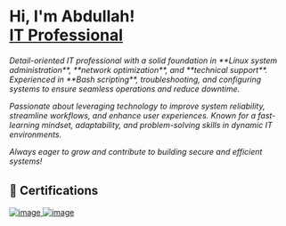 <h1>Hi, I'm Abdullah! <br/><a href="https://github.com/AbdullahHusseinA">IT Professional</a>


<h6>Detail-oriented IT professional with a solid foundation in **Linux system administration**, **network optimization**, and **technical support**. Experienced in **Bash scripting**, troubleshooting, and configuring systems to ensure seamless operations and reduce downtime.  

Passionate about leveraging technology to improve system reliability, streamline workflows, and enhance user experiences. Known for a fast-learning mindset, adaptability, and problem-solving skills in dynamic IT environments.  

Always eager to grow and contribute to building secure and efficient systems!<h6>



<h2>📄 Certifications </h2>

[![image](https://github.com/user-attachments/assets/6083439d-0f53-4b70-b9e9-295f5d61142d)
](https://learn.microsoft.com/en-us/users/abdullahhusseinabdi-2855/credentials/2a4a8d4462b85e51?ref=https%3A%2F%2Fgithub.com%2FAbdullahHusseinA%2FMicrosoft-Certified-Azure-Fundamentals-AZ-900-Certification)
[![image](https://github.com/user-attachments/assets/07b90775-6a85-4cc2-848f-976db0a1181e)
](https://www.credly.com/badges/1586fddf-3994-42eb-b7d0-5ec980da54f4/public_url)



<!--
**AbdullahHusseinA/AbdullahHusseinA** is a ✨ _special_ ✨ repository because its `README.md` (this file) appears on your GitHub profile.

Here are some ideas to get you started:

- 🔭 I’m currently working on ...
- 🌱 I’m currently learning ...
- 👯 I’m looking to collaborate on ...
- 🤔 I’m looking for help with ...
- 💬 Ask me about ...
- 📫 How to reach me: ...
- 😄 Pronouns: ...
- ⚡ Fun fact: ...
-->
